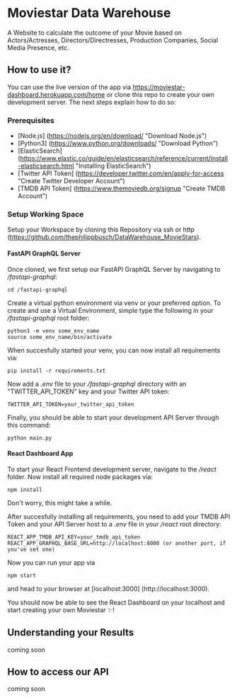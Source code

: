 # Moviestar Data Warehouse

A Website to calculate the outcome of your Movie based on Actors/Actresses, Directors/Directresses, Production Companies, Social Media Presence, etc.

## How to use it?

You can use the live version of the app via <https://moviestar-dashboard.herokuapp.com/home> or clone this repo to create your own development server. The next steps explain how to do so:

### Prerequisites

+ [Node.js] (https://nodejs.org/en/download/ "Download Node.js")
+ [Python3] (https://www.python.org/downloads/ "Download Python")
+ [ElasticSearch] (https://www.elastic.co/guide/en/elasticsearch/reference/current/install-elasticsearch.html "Installing ElasticSearch")
+ [Twitter API Token] (https://developer.twitter.com/en/apply-for-access "Create Twitter Developer Account")
+ [TMDB API Token] (https://www.themoviedb.org/signup "Create TMDB Account")

### Setup Working Space

Setup your Workspace by cloning this Repository via ssh or http (<https://github.com/thephilippbusch/DataWarehouse_MovieStars>).

#### FastAPI GraphQL Server

Once cloned, we first setup our FastAPI GraphQL Server by navigating to _/fastapi-graphql_:

```
cd /fastapi-graphql
```

Create a virtual python environment via venv or your preferred option. To create and use a Virtual Environment, simple type the following in your _/fastapi-graphql_ root folder:

```
python3 -m venv some_env_name
source some_env_name/bin/activate
```

When succesfully started your venv, you can now install all requirements via:

```
pip install -r requirements.txt
```

Now add a _.env_ file to your _/fastapi-graphql_ directory with an "TWITTER_API_TOKEN" key and your Twitter API token:

```
TWITTER_API_TOKEN=your_twitter_api_token
```

Finally, you should be able to start your development API Server through this command:

```
python main.py
```

#### React Dashboard App

To start your React Frontend development server, navigate to the _/react_ folder. Now install all required node packages via:

```
npm install
```

Don't worry, this might take a while.

After succesfully installing all requirements, you need to add your TMDB API Token and your API Server host to a _.env_ file in your _/react_ root directory:

```
REACT_APP_TMDB_API_KEY=your_tmdb_api_token
REACT_APP_GRAPHQL_BASE_URL=http://localhost:8000 (or another port, if you've set one)
```

Now you can run your app via

```
npm start
```

and head to your browser at [localhost:3000] (http://localhost:3000).

You should now be able to see the React Dashboard on your localhost and start creating your own Moviestar :sparkles:!

## Understanding your Results

coming soon

## How to access our API

coming soon
